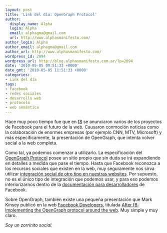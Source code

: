 ```yaml
---
layout: post
title: 'Link del día: OpenGraph Protocol'
author:
  display_name: Alpha
  login: Alpha
  email: alphagma@gmail.com
  url: http://www.alphasmanifesto.com/
author_login: Alpha
author_email: alphagma@gmail.com
author_url: http://www.alphasmanifesto.com/
wordpress_id: 2094
wordpress_url: http://blog.alphasmanifesto.com.ar/?p=2094
date: '2010-05-05 09:51:33 +0000'
date_gmt: '2010-05-05 11:51:33 +0000'
categories:
- Link del día
tags:
- Facebook
- redes sociales
- desarrollo web
- protocolo
- web semántica
---
```


Hace muy poco tiempo fue que en [f8](http://www.facebook.com/f8) se anunciaron varios de los proyectos de Facebook para el futuro de la web. Causaron conmoción noticias como la colaboración de enormes empresas (por ejemplo CNN, MTV, Microsoft) y más específicamente, la presentación de OpenGraph, que intenta volver social a la web completa.

Como tal, ya podemos comenzar a utilizarlo. La especificación del [OpenGraph Protocol](http://opengraphprotocol.org/) posee un sitio propio que sin duda se irá expandiendo en detalles a medida que pase el tiempo. Hasta que Facebook reconozca a los recursos sociales que existen en la web, muy seguramente nos sirva utilizar [integración social de otro tipo en nuestras websites](http://developers.facebook.com/docs/guides/web). Por supuesto, no es el único tipo de integración que podemos usar, y para eso podemos interiorizarnos dentro de la [documentación para desarrolladores](http://developers.facebook.com/docs/) de Facebook.

Sobre OpenGraph, también existe una pequeña presentación que Mark Kinsey publicó en la web [Facebook Developers](http://developers.facebook.com/), titulada [After f8: Implementing the OpenGraph protocol around the web](http://developers.facebook.com/blog/post/381). Muy simple y muy claro.

_Soy un zorrinito social._
